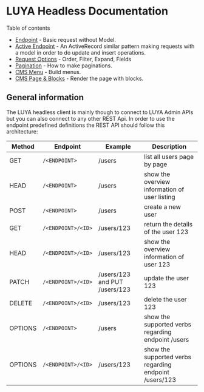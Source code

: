 # LUYA Headless Documentation

Table of contents

+ [Endpoint](endpoint.md) - Basic request without Model.
+ [Active Endpoint](active-endpoint.md) - An ActiveRecord similar pattern making requests with a model in order to do update and insert operations.
+ [Request Options](request-options.md) - Order, Filter, Expand, Fields
+ [Pagination](pagination.md) - How to make paginations.
+ [CMS Menu](cms-menu.md) - Build menus.
+ [CMS Page & Blocks](cms-page.md) - Render the page with blocks.

## General information

The LUYA headless client is mainly though to connect to LUYA Admin APIs but you can also connect to any other REST Api. In order to use the endpoint predefined definitions the REST API should follow this architecture:

|Method|Endpoint|Example|Description
|------|--------|-------|----
|GET|`/<ENDPOINT>`|/users|list all users page by page
|HEAD|`/<ENDPOINT>`|/users|show the overview information of user listing
|POST|`/<ENDPOINT>`|/users|create a new user
|GET|`/<ENDPOINT>/<ID>`|/users/123|return the details of the user 123
|HEAD|`/<ENDPOINT>/<ID>`|/users/123|show the overview information of user 123
|PATCH|`/<ENDPOINT>/<ID>`|/users/123 and PUT /users/123|update the user 123
|DELETE|`/<ENDPOINT>/<ID>`|/users/123|delete the user 123
|OPTIONS|`/<ENDPOINT>`|/users|show the supported verbs regarding endpoint /users
|OPTIONS|`/<ENDPOINT>/<ID>`|/users/123|show the supported verbs regarding endpoint /users/123